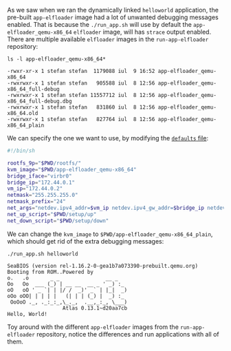 As we saw when we ran the dynamically linked `helloworld` application, the pre-built `app-elfloader` image had a lot of unwanted debugging messages enabled.
That is because the `./run_app.sh` will use by default the `app-elfloader_qemu-x86_64` `elfloader` image, will has `strace` output enabled.
There are multiple available `elfloader` images in the `run-app-elfloader` repository:

```console
ls -l app-elfloader_qemu-x86_64*
```

```text
-rwxr-xr-x 1 stefan stefan  1179088 iul  9 16:52 app-elfloader_qemu-x86_64
-rwxrwxr-x 1 stefan stefan   905588 iul  8 12:56 app-elfloader_qemu-x86_64_full-debug
-rwxrwxr-x 1 stefan stefan 11557712 iul  8 12:56 app-elfloader_qemu-x86_64_full-debug.dbg
-rwxrwxr-x 1 stefan stefan   831860 iul  8 12:56 app-elfloader_qemu-x86_64.old
-rwxrwxr-x 1 stefan stefan   827764 iul  8 12:56 app-elfloader_qemu-x86_64_plain
```

We can specify the one we want to use, by modifying the [`defaults` file](https://github.com/unikraft/run-app-elfloader/blob/master/defaults):

```sh
#!/bin/sh

rootfs_9p="$PWD/rootfs/"
kvm_image="$PWD/app-elfloader_qemu-x86_64"
bridge_iface="virbr0"
bridge_ip="172.44.0.1"
vm_ip="172.44.0.2"
netmask="255.255.255.0"
netmask_prefix="24"
net_args="netdev.ipv4_addr=$vm_ip netdev.ipv4_gw_addr=$bridge_ip netdev.ipv4_subnet_mask=$netmask"
net_up_script="$PWD/setup/up"
net_down_script="$PWD/setup/down"
```

We can change the `kvm_image` to `$PWD/app-elfloader_qemu-x86_64_plain`, which should get rid of the extra debugging messages:

```console
./run_app.sh helloworld
```

```text
SeaBIOS (version rel-1.16.2-0-gea1b7a073390-prebuilt.qemu.org)
Booting from ROM..Powered by
o.   .o       _ _               __ _
Oo   Oo  ___ (_) | __ __  __ _ ' _) :_
oO   oO ' _ `| | |/ /  _)' _` | |_|  _)
oOo oOO| | | | |   (| | | (_) |  _) :_
 OoOoO ._, ._:_:_,\_._,  .__,_:_, \___)
                  Atlas 0.13.1~d20aa7cb
Hello, World!
```

Toy around with the different `app-elfloader` images from the `run-app-elfloader` repository, notice the differences and run applications with all of them.
